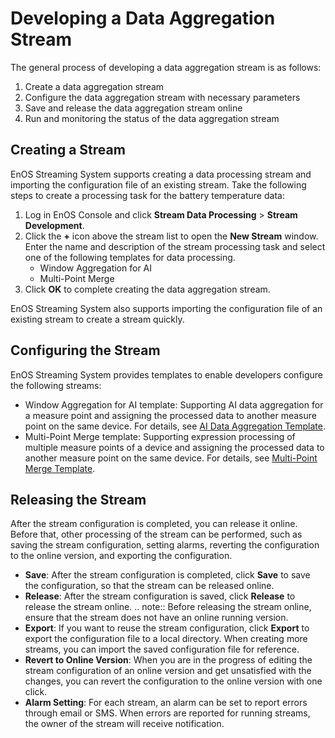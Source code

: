 # Developing a Data Aggregation Stream
The general process of developing a data aggregation stream is as follows:

1. Create a data aggregation stream
2. Configure the data aggregation stream with necessary parameters
3. Save and release the data aggregation stream online
4. Run and monitoring the status of the data aggregation stream

## Creating a Stream
EnOS Streaming System supports creating a data processing stream and importing the configuration file of an existing stream. Take the following steps to create a processing task for the battery temperature data:

1. Log in EnOS Console and click **Stream Data Processing** > **Stream Development**.
2. Click the **+** icon above the stream list to open the **New Stream** window. Enter the name and description of the stream processing task and select one of the following templates for data processing.
   - Window Aggregation for AI
   - Multi-Point Merge
3. Click **OK** to complete creating the data aggregation stream.

EnOS Streaming System also supports importing the configuration file of an existing stream to create a stream quickly.

## Configuring the Stream
EnOS Streaming System provides templates to enable developers configure the following streams:
- Window Aggregation for AI template: Supporting AI data aggregation for a measure point and assigning the processed data to another measure point on the same device. For details, see [AI Data Aggregation Template](../learn/ai_template_overview).  
- Multi-Point Merge template: Supporting expression processing of multiple measure points of a device and assigning the processed data to another measure point on the same device. For details, see [Multi-Point Merge Template](../learn/multi_point_overview).

## Releasing the Stream
After the stream configuration is completed, you can release it online. Before that, other processing of the stream can be performed, such as saving the stream configuration, setting alarms, reverting the configuration to the online version, and exporting the configuration.
- **Save**: After the stream configuration is completed, click **Save** to save the configuration, so that the stream can be released online.
- **Release**: After the stream configuration is saved, click **Release** to release the stream online.
  .. note:: Before releasing the stream online, ensure that the stream does not have an online running version.
- **Export**: If you want to reuse the stream configuration, click **Export** to export the configuration file to a local directory. When creating more streams, you can import the saved configuration file for reference.
- **Revert to Online Version**: When you are in the progress of editing the stream configuration of an online version and get unsatisfied with the changes, you can revert the configuration to the online version with one click.
- **Alarm Setting**: For each stream, an alarm can be set to report errors through email or SMS. When errors are reported for running streams, the owner of the stream will receive notification.
